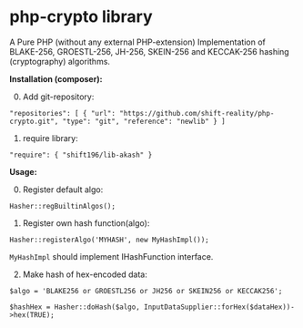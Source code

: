 
# php-crypto library

A Pure PHP (without any external PHP-extension) Implementation of BLAKE-256, GROESTL-256, JH-256, SKEIN-256 and KECCAK-256 hashing (cryptography) algorithms.

**Installation (composer):**

0. Add git-repository:

`"repositories": [ { "url": "https://github.com/shift-reality/php-crypto.git", "type": "git", "reference": "newlib" } ]`

1. require library:

`"require": { "shift196/lib-akash" }`

**Usage:**

0. Register default algo:

`Hasher::regBuiltinAlgos();`

1. Register own hash function(algo):

`Hasher::registerAlgo('MYHASH', new MyHashImpl());`

`MyHashImpl` should implement IHashFunction interface.

2. Make hash of hex-encoded data:

`$algo = 'BLAKE256 or GROESTL256 or JH256 or SKEIN256 or KECCAK256';`

`$hashHex = Hasher::doHash($algo, InputDataSupplier::forHex($dataHex))->hex(TRUE);`
